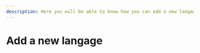 ```yaml
---
description: Here you will be able to know how you can add a new langage
---
```


# Add a new langage

​

